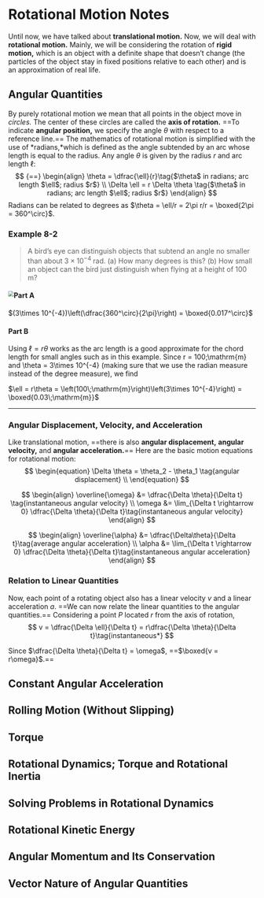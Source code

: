 # Rotational Motion Notes

Until now, we have talked about **translational motion.** Now, we will deal with **rotational motion.** Mainly, we will be considering the rotation of **rigid motion,** which is an object with a definite shape that doesn’t change (the particles of the object stay in fixed positions relative to each other) and is an approximation of real life. 

## Angular Quantities

By purely rotational motion we mean that all points in the object move in *circles.* The center of these circles are called the **axis of rotation.** ==To indicate **angular position,** we specify the angle $\theta$ with respect to a reference line.== The mathematics of rotational motion is simplified with the use of *radians,*which is defined as the angle subtended by an arc whose length is equal to the radius. Any angle $\theta$ is given by the radius $r$ and arc length $\ell$:
$$ {==}
\begin{align}
\theta = \dfrac{\ell}{r}\tag{$\theta$ in radians; arc length $\ell$; radius $r$} \\
\Delta \ell = r \Delta \theta \tag{$\theta$ in radians; arc length $\ell$; radius $r$}
\end{align}
$$
Radians can be related to degrees as $\theta = \ell/r = 2\pi r/r = \boxed{2\pi = 360^\circ}$.

### Example 8-2

> A bird’s eye can distinguish objects that subtend an angle no smaller than about $3\times10^{-4}\;\mathrm{rad}$. 
> (a) How many degrees is this? 
> (b) How small an object can the bird just distinguish when flying at a height of 100 m?

#### Part A<img src="/home/ou/Downloads/AP%20and%20SAT%20Subject/AP/physics/md/AP-Physics-1/markdown%20notes/Example%208-2.png" style="zoom:70%;float:left" />

$(3\times 10^{-4})\left(\dfrac{360^\circ}{2\pi}\right) = \boxed{0.017^\circ}$

#### Part B

Using $\ell = r\theta$ works as the arc length is a good approximate for the chord length for small angles such as in this example. Since r = 100\;\mathrm{m} and \theta = 3\times 10^{-4} (making sure that we use the radian measure instead of the degree measure), we find

$\ell = r\theta = \left(100\;\mathrm{m}\right)\left(3\times 10^{-4}\right) = \boxed{0.03\;\mathrm{m}}$

------

### Angular Displacement, Velocity, and Acceleration

Like translational motion, ==there is also **angular displacement,**  **angular velocity,** and **angular acceleration.**==
Here are the basic motion equations for rotational motion:
$$
\begin{equation}
\Delta \theta = \theta_2 - \theta_1 \tag{angular displacement} \\
\end{equation}
$$

$$
\begin{align}
\overline{\omega} &= \dfrac{\Delta \theta}{\Delta t} \tag{instantaneous angular velocity} \\
\omega &= \lim_{\Delta t \rightarrow 0} \dfrac{\Delta \theta}{\Delta t}\tag{instantaneous angular velocity}
\end{align}
$$

$$
\begin{align}
\overline{\alpha} &= \dfrac{\Delta\theta}{\Delta t}\tag{average angular acceleration} \\
\alpha &= \lim_{\Delta t \rightarrow 0} \dfrac{\Delta \theta}{\Delta t}\tag{instantaneous angular acceleration}
\end{align}
$$

###  Relation to Linear Quantities

Now, each point of a rotating object also has a linear velocity $v$ and a linear acceleration $a$. ==We can now relate the linear quantities to the angular quantities.== Considering a point $P$ located $r$ from the axis of rotation, 
$$
v = \dfrac{\Delta \ell}{\Delta t} = r\dfrac{\Delta \theta}{\Delta t}\tag{instantaneous*}
$$

Since $\dfrac{\Delta \theta}{\Delta t} = \omega$, ==$\boxed{v = r\omega}$.==



## Constant Angular Acceleration



## Rolling Motion (Without Slipping)



## Torque



## Rotational Dynamics; Torque and Rotational Inertia



## Solving Problems in Rotational Dynamics



## Rotational Kinetic Energy



## Angular Momentum and Its Conservation



## Vector Nature of Angular Quantities